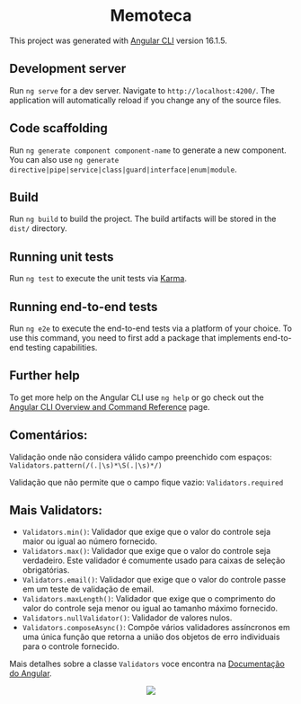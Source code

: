 <h1 align="center"> Memoteca </h1>

This project was generated with [Angular CLI](https://github.com/angular/angular-cli) version 16.1.5.

## Development server

Run `ng serve` for a dev server. Navigate to `http://localhost:4200/`. The application will automatically reload if you change any of the source files.

## Code scaffolding

Run `ng generate component component-name` to generate a new component. You can also use `ng generate directive|pipe|service|class|guard|interface|enum|module`.

## Build

Run `ng build` to build the project. The build artifacts will be stored in the `dist/` directory.

## Running unit tests

Run `ng test` to execute the unit tests via [Karma](https://karma-runner.github.io).

## Running end-to-end tests

Run `ng e2e` to execute the end-to-end tests via a platform of your choice. To use this command, you need to first add a package that implements end-to-end testing capabilities.

## Further help

To get more help on the Angular CLI use `ng help` or go check out the [Angular CLI Overview and Command Reference](https://angular.io/cli) page.

## Comentários:
Validação onde não considera válido campo preenchido com espaços: 
  `Validators.pattern(/(.|\s)*\S(.|\s)*/)`

Validação que não permite que o campo fique vazio:
  `Validators.required`

## Mais Validators:
- `Validators.min()`: Validador que exige que o valor do controle seja maior ou igual ao número fornecido.
- `Validators.max()`: Validador que exige que o valor do controle seja verdadeiro. Este validador é comumente usado para caixas de seleção obrigatórias.
- `Validators.email()`: Validador que exige que o valor do controle passe em um teste de validação de email.
- `Validators.maxLength()`: Validador que exige que o comprimento do valor do controle seja menor ou igual ao tamanho máximo fornecido.
- `Validators.nullValidator()`: Validador de valores nulos.
- `Validators.composeAsync()`: Compõe vários validadores assíncronos em uma única função que retorna a união dos objetos de erro individuais para o controle fornecido.

Mais detalhes sobre a classe `Validators` voce encontra na [Documentação do Angular](https://angular.io/api/forms/Validators#description).




<p align="center">
<img loading="lazy" src="http://img.shields.io/static/v1?label=STATUS&message=EM%20DESENVOLVIMENTO&color=GREEN&style=for-the-badge"/>
</p>
